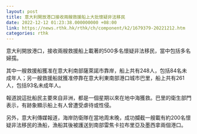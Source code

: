 ```yaml
---
layout: post
title: 意大利開放港口接收兩艘救援船上大批懷疑非法移民
date: 2022-12-12 01:23:38.000000000 +08:00
link: https://news.rthk.hk/rthk/ch/component/k2/1679379-20221212.htm
categories: rthk
---
```


意大利開放港口，接收兩艘救援船上載著的500多名懷疑非法移民，當中包括多名婦孺。

其中一艘救援船獲准在意大利南部薩萊諾市靠岸，船上共有248人，包括84名未成年人；另一艘救援船就獲准停靠在意大利東南部港口城市巴里，船上共有261人，包括93名未成年人。

報道說這批船民主要來自非洲，都是一個星期以來在地中海獲救。巴里的衛生部門表示，有跡象顯示船上有人曾遭受虐待或性侵。

另外，意大利傳媒報道，海岸防衛隊在當地周末晚，成功攔截一艘載有約200名懷疑非法移民的漁船，漁船其後被護送到南部雷焦卡拉布里亞及墨西拿兩個港口。
